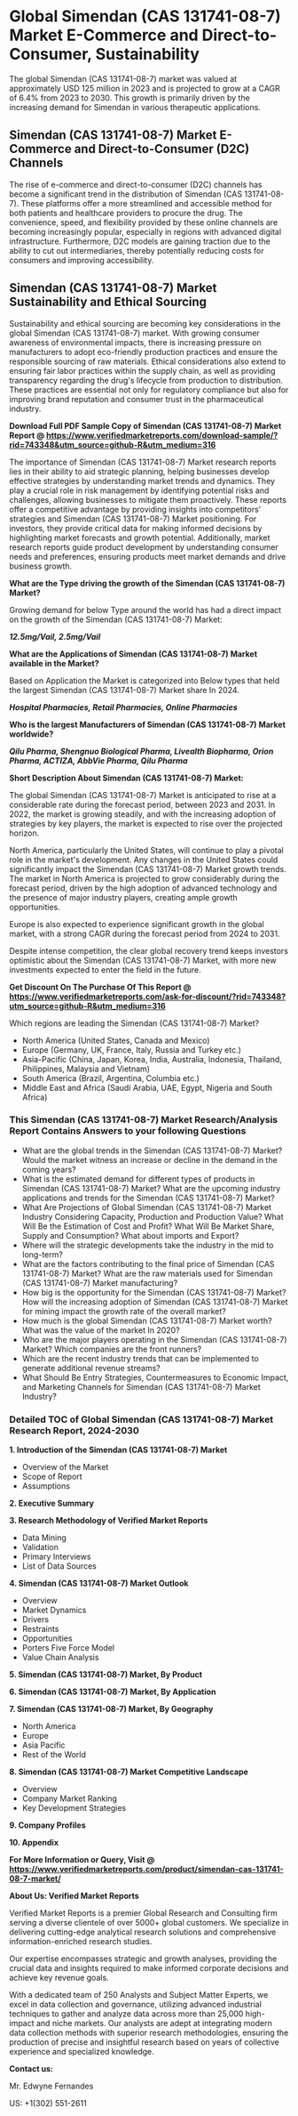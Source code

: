 <h1>Global Simendan (CAS 131741-08-7) Market E-Commerce and Direct-to-Consumer, Sustainability</h1><p class=""><p>The global Simendan (CAS 131741-08-7) market was valued at approximately USD 125 million in 2023 and is projected to grow at a CAGR of 6.4% from 2023 to 2030. This growth is primarily driven by the increasing demand for Simendan in various therapeutic applications.</p><h2>Simendan (CAS 131741-08-7) Market E-Commerce and Direct-to-Consumer (D2C) Channels</h2><p>The rise of e-commerce and direct-to-consumer (D2C) channels has become a significant trend in the distribution of Simendan (CAS 131741-08-7). These platforms offer a more streamlined and accessible method for both patients and healthcare providers to procure the drug. The convenience, speed, and flexibility provided by these online channels are becoming increasingly popular, especially in regions with advanced digital infrastructure. Furthermore, D2C models are gaining traction due to the ability to cut out intermediaries, thereby potentially reducing costs for consumers and improving accessibility.</p><h2>Simendan (CAS 131741-08-7) Market Sustainability and Ethical Sourcing</h2><p>Sustainability and ethical sourcing are becoming key considerations in the global Simendan (CAS 131741-08-7) market. With growing consumer awareness of environmental impacts, there is increasing pressure on manufacturers to adopt eco-friendly production practices and ensure the responsible sourcing of raw materials. Ethical considerations also extend to ensuring fair labor practices within the supply chain, as well as providing transparency regarding the drug's lifecycle from production to distribution. These practices are essential not only for regulatory compliance but also for improving brand reputation and consumer trust in the pharmaceutical industry.</p></p><p class=""><strong>Download Full PDF Sample Copy of Simendan (CAS 131741-08-7) Market Report @ <a href="https://www.verifiedmarketreports.com/download-sample/?rid=743348&utm_source=github-R&utm_medium=316" target="_blank">https://www.verifiedmarketreports.com/download-sample/?rid=743348&utm_source=github-R&utm_medium=316</a></strong></p><p>The importance of&nbsp;Simendan (CAS 131741-08-7) Market research reports lies in their ability to aid strategic planning, helping businesses develop effective strategies by understanding market trends and dynamics. They play a crucial role in risk management by identifying potential risks and challenges, allowing businesses to mitigate them proactively. These reports offer a competitive advantage by providing insights into competitors' strategies and Simendan (CAS 131741-08-7) Market positioning. For investors, they provide critical data for making informed decisions by highlighting market forecasts and growth potential. Additionally, market research reports guide product development by understanding consumer needs and preferences, ensuring products meet market demands and drive business growth.</p><p><strong>What are the&nbsp;Type driving the growth of the Simendan (CAS 131741-08-7) Market?</strong></p><p id="" class="">Growing demand for below Type around the world has had a direct impact on the growth of the Simendan (CAS 131741-08-7) Market:</p><p class=""><em><strong>12.5mg/Vail, 2.5mg/Vail</strong></em></p><p class=""><strong>What are the&nbsp;Applications&nbsp;of Simendan (CAS 131741-08-7) Market available in the Market?</strong></p><p id="" class="">Based on Application the Market is categorized into Below types that held the largest Simendan (CAS 131741-08-7) Market share In 2024.</p><p class=""><em><strong>Hospital Pharmacies, Retail Pharmacies, Online Pharmacies</strong></em></p><p class=""><strong>Who is the largest Manufacturers of Simendan (CAS 131741-08-7) Market worldwide?</strong></p><p><em><strong>Qilu Pharma, Shengnuo Biological Pharma, Livealth Biopharma, Orion Pharma, ACTIZA, AbbVie Pharma, Qilu Pharma</strong></em></p><p id="" class=""><strong>Short Description About Simendan (CAS 131741-08-7) Market:</strong></p><p>The global Simendan (CAS 131741-08-7) Market is anticipated to rise at a considerable rate during the forecast period, between 2023 and 2031. In 2022, the market is growing steadily, and with the increasing adoption of strategies by key players, the market is expected to rise over the projected horizon.</p><p>North America, particularly the United States, will continue to play a pivotal role in the market's development. Any changes in the United States could significantly impact the Simendan (CAS 131741-08-7) Market growth trends. The market in North America is projected to grow considerably during the forecast period, driven by the high adoption of advanced technology and the presence of major industry players, creating ample growth opportunities.</p><p>Europe is also expected to experience significant growth in the global market, with a strong CAGR during the forecast period from 2024 to 2031.</p><p>Despite intense competition, the clear global recovery trend keeps investors optimistic about the Simendan (CAS 131741-08-7) Market, with more new investments expected to enter the field in the future.</p><p id="" class=""><strong>Get Discount On The Purchase Of This Report @ <a href="https://www.verifiedmarketreports.com/ask-for-discount/?rid=743348?utm_source=github-R&utm_medium=316" target="_blank">https://www.verifiedmarketreports.com/ask-for-discount/?rid=743348?utm_source=github-R&utm_medium=316</a></strong></p><p class="">Which regions are leading the Simendan (CAS 131741-08-7) Market?</p><ul><li>North America (United States, Canada and Mexico)</li><li>Europe (Germany, UK, France, Italy, Russia and Turkey etc.)</li><li>Asia-Pacific (China, Japan, Korea, India, Australia, Indonesia, Thailand, Philippines, Malaysia and Vietnam)</li><li>South America (Brazil, Argentina, Columbia etc.)</li><li>Middle East and Africa (Saudi Arabia, UAE, Egypt, Nigeria and South Africa)</li></ul><h3 id="" class="">This Simendan (CAS 131741-08-7) Market Research/Analysis Report Contains Answers to your following Questions</h3><ul><li>What are the global trends in the Simendan (CAS 131741-08-7) Market? Would the market witness an increase or decline in the demand in the coming years?</li><li>What is the estimated demand for different types of products in Simendan (CAS 131741-08-7) Market? What are the upcoming industry applications and trends for the Simendan (CAS 131741-08-7) Market?</li><li>What Are Projections of Global Simendan (CAS 131741-08-7) Market Industry Considering Capacity, Production and Production Value? What Will Be the Estimation of Cost and Profit? What Will Be Market Share, Supply and Consumption? What about imports and Export?</li><li>Where will the strategic developments take the industry in the mid to long-term?</li><li>What are the factors contributing to the final price of Simendan (CAS 131741-08-7) Market? What are the raw materials used for Simendan (CAS 131741-08-7) Market manufacturing?</li><li>How big is the opportunity for the Simendan (CAS 131741-08-7) Market? How will the increasing adoption of Simendan (CAS 131741-08-7) Market for mining impact the growth rate of the overall market?</li><li>How much is the global Simendan (CAS 131741-08-7) Market worth? What was the value of the market In 2020?</li><li>Who are the major players operating in the Simendan (CAS 131741-08-7) Market? Which companies are the front runners?</li><li>Which are the recent industry trends that can be implemented to generate additional revenue streams?</li><li>What Should Be Entry Strategies, Countermeasures to Economic Impact, and Marketing Channels for Simendan (CAS 131741-08-7) Market Industry?</li></ul><h3 id="" class="">Detailed TOC of Global Simendan (CAS 131741-08-7) Market Research Report, 2024-2030</h3><p id="" class=""><strong>1. Introduction of the Simendan (CAS 131741-08-7) Market</strong></p><ul><li>Overview of the Market</li><li>Scope of Report</li><li>Assumptions</li></ul><p id="" class=""><strong>2. Executive Summary</strong></p><p id="" class=""><strong>3. Research Methodology of Verified Market Reports</strong></p><ul><li>Data Mining</li><li>Validation</li><li>Primary Interviews</li><li>List of Data Sources</li></ul><p id="" class=""><strong>4. Simendan (CAS 131741-08-7) Market Outlook</strong></p><ul><li>Overview</li><li>Market Dynamics</li><li>Drivers</li><li>Restraints</li><li>Opportunities</li><li>Porters Five Force Model</li><li>Value Chain Analysis</li></ul><p id="" class=""><strong>5. Simendan (CAS 131741-08-7) Market, By Product</strong></p><p id="" class=""><strong>6. Simendan (CAS 131741-08-7) Market, By Application</strong></p><p id="" class=""><strong>7. Simendan (CAS 131741-08-7) Market, By Geography</strong></p><ul><li>North America</li><li>Europe</li><li>Asia Pacific</li><li>Rest of the World</li></ul><p id="" class=""><strong>8. Simendan (CAS 131741-08-7) Market Competitive Landscape</strong></p><ul><li>Overview</li><li>Company Market Ranking</li><li>Key Development Strategies</li></ul><p id="" class=""><strong>9. Company Profiles</strong></p><p id="" class=""><strong>10. Appendix</strong></p><p id="" class=""><strong>For More Information or Query, Visit @ <a href="https://www.verifiedmarketreports.com/product/simendan-cas-131741-08-7-market/" target="_blank">https://www.verifiedmarketreports.com/product/simendan-cas-131741-08-7-market/</a></strong></p><p id="" class=""><strong>About Us: Verified Market Reports</strong></p><p id="" class="">Verified Market Reports is a premier Global Research and Consulting firm serving a diverse clientele of over 5000+ global customers. We specialize in delivering cutting-edge analytical research solutions and comprehensive information-enriched research studies.</p><p id="" class="">Our expertise encompasses strategic and growth analyses, providing the crucial data and insights required to make informed corporate decisions and achieve key revenue goals.</p><p id="" class="">With a dedicated team of 250 Analysts and Subject Matter Experts, we excel in data collection and governance, utilizing advanced industrial techniques to gather and analyze data across more than 25,000 high-impact and niche markets. Our analysts are adept at integrating modern data collection methods with superior research methodologies, ensuring the production of precise and insightful research based on years of collective experience and specialized knowledge.</p><p id="" class=""><strong>Contact us:</strong></p><p id="" class="">Mr. Edwyne Fernandes</p><p id="" class="">US: +1(302) 551-2611</p>
